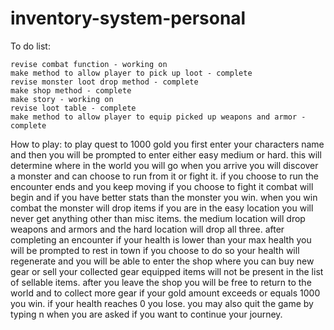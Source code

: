 # inventory-system-personal

To do list:
    
    revise combat function - working on
    make method to allow player to pick up loot - complete
    revise monster loot drop method - complete
    make shop method - complete
    make story - working on
    revise loot table - complete
    make method to allow player to equip picked up weapons and armor - complete

How to play:
    to play quest to 1000 gold you first enter your characters name and then you will be prompted to enter either easy medium  or hard.
    this will determine where in the world you will go when you arrive you will discover a monster and can choose to run from it or fight it.
    if you choose to run the encounter ends and you keep moving if you choose to fight it combat will begin and if you have better stats than the monster you win.
    when you win combat the monster will drop items if you are in the easy location you will never get anything other than misc items.
    the medium location will drop weapons and armors and the hard location will drop all three.
    after completing an encounter if your health is lower than your max health you will be prompted to rest in town if you choose to do so your health will regenerate and you will be able
    to enter the shop where you can buy new gear or sell your collected gear equipped items will not be present in the list of sellable items.
    after you leave the shop you will be free to return to the world and to collect more gear if your gold amount exceeds or equals 1000 you win.
    if your health reaches 0 you lose.
    you may also quit the game by typing n when you are asked if you want to continue your journey.



    

    